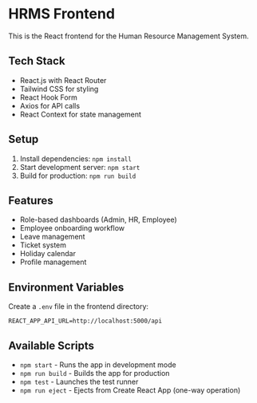 # HRMS Frontend

This is the React frontend for the Human Resource Management System.

## Tech Stack
- React.js with React Router
- Tailwind CSS for styling
- React Hook Form
- Axios for API calls
- React Context for state management

## Setup
1. Install dependencies: `npm install`
2. Start development server: `npm start`
3. Build for production: `npm run build`

## Features
- Role-based dashboards (Admin, HR, Employee)
- Employee onboarding workflow
- Leave management
- Ticket system
- Holiday calendar
- Profile management

## Environment Variables
Create a `.env` file in the frontend directory:
```
REACT_APP_API_URL=http://localhost:5000/api
```

## Available Scripts
- `npm start` - Runs the app in development mode
- `npm run build` - Builds the app for production
- `npm test` - Launches the test runner
- `npm run eject` - Ejects from Create React App (one-way operation)